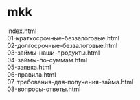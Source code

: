 # mkk
 
index.html<br>
01-краткосрочные-беззалоговые.html<br>
02-долгосрочные-беззалоговые.html<br>
03-займы-наши-продукты.html<br>
04-займы-по-суммам.html<br>
05-заявка.html<br>
06-правила.html<br>
07-требования-для-получения-займа.html<br>
08-вопросы-ответы.html<br>


